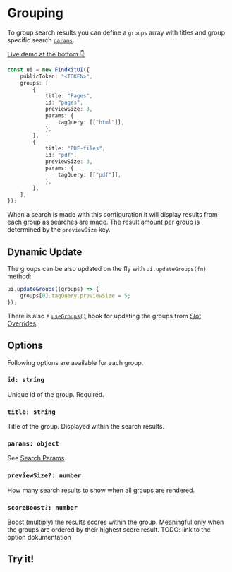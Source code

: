 # Grouping

To group search results you can define a `groups` array with titles and group specific search
[`params`](/ui/api/params).

[Live demo at the bottom 👇](#try-it)

```ts
const ui = new FindkitUI({
	publicToken: "<TOKEN>",
	groups: [
		{
			title: "Pages",
			id: "pages",
			previewSize: 3,
			params: {
				tagQuery: [["html"]],
			},
		},
		{
			title: "PDF-files",
			id: "pdf",
			previewSize: 3,
			params: {
				tagQuery: [["pdf"]],
			},
		},
	],
});
```

When a search is made with this configuration it will display results from each
group as searches are made. The result amount per group is determined by the
`previewSize` key.

## Dynamic Update

The groups can be also updated on the fly with `ui.updateGroups(fn)` method:

```ts
ui.updateGroups((groups) => {
	groups[0].tagQuery.previewSize = 5;
});
```

There is also a [`useGroups()`](/ui/slot-overrides/utils#usegroups) hook for updating the groups from [Slot Overrides](/ui/slot-overrides/).

## Options

Following options are available for each group.

### `id: string`

Unique id of the group. Required.

### `title: string`

Title of the group. Displayed within the search results.

### `params: object`

See [Search Params](/ui/api/params).

### `previewSize?: number`

How many search results to show when all groups are rendered.

### `scoreBoost?: number`

Boost (multiply) the results scores within the group. Meaningful only when the
groups are ordered by their highest score result. TODO: link to the option dokumentation

## Try it!

<Codesandbox example="grouping" />
